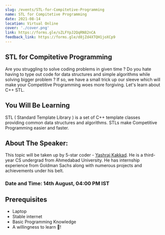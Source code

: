 ```yaml
---
slug: /events/STL-for-Compitetive-Programming
name: STL for Compitetive Programming
date: 2021-08-14
location: Virtual Online
cover: './cover.png'
link: https://forms.gle/sZLFYpJ2QqRN82nCA 
feedback_link: https://forms.gle/d8jZd4XTQH1joXCp9
---
```


## STL for Compitetive Programming
Are you struggling to solve coding problems in given time ? Do you hate having to type out code for data structures and simple algorithms while solving bigger problem ? If so, we have a small trick up our sleeve which will make your Competitive Programming woes more forgiving. Let's learn about C++ STL.

## You Will Be Learning
STL ( Standard Template Library ) is a set of C++ template classes providing common data structures and algorithms. STLs make Competitive Programming easier and faster. 

## About The Speaker:
This topic will be taken up by 5-star coder - [Yashraj Kakkad](https://yashrajkakkad.me/). He is a third-year CS undergrad from Ahmedabad University. He has internship experience from Goldman Sachs along with numerous projects and achievements under his belt.

### Date and Time: 14th August, 04:00 PM IST

## Prerequisites
- Laptop
- Stable internet
- Basic Programming Knowledge
- A willingness to learn 💚!